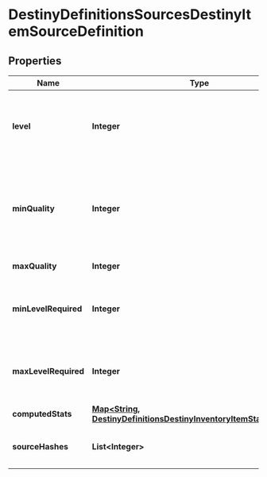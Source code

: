 
# DestinyDefinitionsSourcesDestinyItemSourceDefinition

## Properties
Name | Type | Description | Notes
------------ | ------------- | ------------- | -------------
**level** | **Integer** | The level at which the item spawns. Essentially the Primary Key for this source data: there will be multiple of these source entries per item that has source data, grouped by the level at which the item spawns. |  [optional]
**minQuality** | **Integer** | The minimum Quality at which the item spawns for this level. Examine DestinyInventoryItemDefinition for more information about what Quality means. Just don&#39;t ask Phaedrus about it, he&#39;ll never stop talking and you&#39;ll have to write a book about it. |  [optional]
**maxQuality** | **Integer** | The maximum quality at which the item spawns for this level. |  [optional]
**minLevelRequired** | **Integer** | The minimum Character Level required for equipping the item when the item spawns at the item level defined on this DestinyItemSourceDefinition, as far as we saw in our processing. |  [optional]
**maxLevelRequired** | **Integer** | The maximum Character Level required for equipping the item when the item spawns at the item level defined on this DestinyItemSourceDefinition, as far as we saw in our processing. |  [optional]
**computedStats** | [**Map&lt;String, DestinyDefinitionsDestinyInventoryItemStatDefinition&gt;**](DestinyDefinitionsDestinyInventoryItemStatDefinition.md) | The stats computed for this level/quality range. |  [optional]
**sourceHashes** | **List&lt;Integer&gt;** | The DestinyRewardSourceDefinitions found that can spawn the item at this level. |  [optional]



